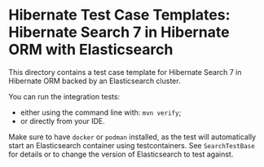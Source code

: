 # Hibernate Test Case Templates: Hibernate Search 7 in Hibernate ORM with Elasticsearch

This directory contains a test case template for
Hibernate Search 7 in Hibernate ORM backed by an Elasticsearch cluster.

You can run the integration tests:
* either using the command line with: `mvn verify`;
* or directly from your IDE. 

Make sure to have `docker` or `podman` installed,
as the test will automatically start an Elasticsearch container using testcontainers.
See `SearchTestBase` for details or to change the version of Elasticsearch to test against.